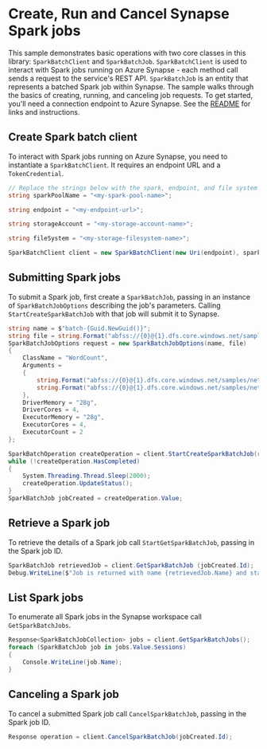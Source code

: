 # Create, Run and Cancel Synapse Spark jobs

This sample demonstrates basic operations with two core classes in this library: `SparkBatchClient` and `SparkBatchJob`. `SparkBatchClient` is used to interact with Spark jobs running on Azure Synapse - each method call sends a request to the service's REST API. `SparkBatchJob` is an entity that represents a batched Spark job within Synapse. The sample walks through the basics of creating, running, and canceling job requests. To get started, you'll need a connection endpoint to Azure Synapse. See the [README](https://github.com/Azure/azure-sdk-for-net/blob/master/sdk/synapse/Azure.Analytics.Synapse.Spark/README.md) for links and instructions.

## Create Spark batch client

To interact with Spark jobs running on Azure Synapse, you need to instantiate a `SparkBatchClient`. It requires an endpoint URL and a `TokenCredential`.

```C# Snippet:CreateSparkBatchClient
// Replace the strings below with the spark, endpoint, and file system information
string sparkPoolName = "<my-spark-pool-name>";

string endpoint = "<my-endpoint-url>";

string storageAccount = "<my-storage-account-name>";

string fileSystem = "<my-storage-filesystem-name>";

SparkBatchClient client = new SparkBatchClient(new Uri(endpoint), sparkPoolName, new DefaultAzureCredential());
```

## Submitting Spark jobs

To submit a Spark job, first create a `SparkBatchJob`, passing in an instance of `SparkBatchJobOptions` describing the job's parameters. Calling `StartCreateSparkBatchJob` with that job will submit it to Synapse.

```C# Snippet:SubmitSparkBatchJob
string name = $"batch-{Guid.NewGuid()}";
string file = string.Format("abfss://{0}@{1}.dfs.core.windows.net/samples/net/wordcount/wordcount.zip", fileSystem, storageAccount);
SparkBatchJobOptions request = new SparkBatchJobOptions(name, file)
{
    ClassName = "WordCount",
    Arguments =
    {
        string.Format("abfss://{0}@{1}.dfs.core.windows.net/samples/net/wordcount/shakespeare.txt", fileSystem, storageAccount),
        string.Format("abfss://{0}@{1}.dfs.core.windows.net/samples/net/wordcount/result/", fileSystem, storageAccount),
    },
    DriverMemory = "28g",
    DriverCores = 4,
    ExecutorMemory = "28g",
    ExecutorCores = 4,
    ExecutorCount = 2
};

SparkBatchOperation createOperation = client.StartCreateSparkBatchJob(request);
while (!createOperation.HasCompleted)
{
    System.Threading.Thread.Sleep(2000);
    createOperation.UpdateStatus();
}
SparkBatchJob jobCreated = createOperation.Value;
```

## Retrieve a Spark job

To retrieve the details of a Spark job call `StartGetSparkBatchJob`, passing in the Spark job ID.

```C# Snippet:GetSparkBatchJob
SparkBatchJob retrievedJob = client.GetSparkBatchJob (jobCreated.Id);
Debug.WriteLine($"Job is returned with name {retrievedJob.Name} and state {retrievedJob.State}");
```

## List Spark jobs

To enumerate all Spark jobs in the Synapse workspace call `GetSparkBatchJobs`.

```C# Snippet:ListSparkBatchJobs
Response<SparkBatchJobCollection> jobs = client.GetSparkBatchJobs();
foreach (SparkBatchJob job in jobs.Value.Sessions)
{
    Console.WriteLine(job.Name);
}
```

## Canceling a Spark job

To cancel a submitted Spark job call `CancelSparkBatchJob`, passing in the Spark job ID.

```C# Snippet:CancelSparkBatchJob
Response operation = client.CancelSparkBatchJob(jobCreated.Id);
```
